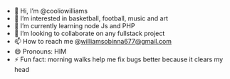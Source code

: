- 👋 Hi, I’m @cooliowilliams
- 👀 I’m interested in basketball, football, music and art
- 🌱 I’m currently learning node Js and PHP
- 💞️ I’m looking to collaborate on any fullstack project
- 📫 How to reach me @williamsobinna677@gmail.com
- 😄 Pronouns: HIM
- ⚡ Fun fact: morning walks help me fix bugs better because it clears my head

<!---
cooliowilliams/cooliowilliams is a ✨ special ✨ repository because its `README.md` (this file) appears on your GitHub profile.
You can click the Preview link to take a look at your changes.
--->

